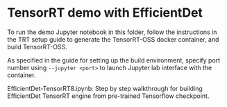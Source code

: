 # TensorRT demo with EfficientDet

To run the demo Jupyter notebook in this folder, follow the instructions in the TRT setup guide to generate the TensorRT-OSS docker container, and build TensorRT-OSS.

As specified in the guide for setting up the build environment, specify port number using `--jupyter <port>` to launch Jupyter lab interface with the container.

EfficientDet-TensorRT8.ipynb: Step by step walkthrough for building EfficientDet TensorRT engine from pre-trained Tensorflow checkpoint.

